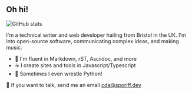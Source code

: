 ## Oh hi!

![GitHub stats](https://github-readme-stats.vercel.app/api?username=sporiff&show_icons=true&title_color=FFFFFF&text_color=FFFFFF&icon_color=E95420&bg_color=5E2750&border_color=E95420&border_radius=25)

I'm a technical writer and web developer hailing from Bristol in the UK. I'm into open-source software, communicating complex ideas, and making music.

- 📖 I'm fluent in Markdown, rST, Asciidoc, and more
- ☕ I create sites and tools in Javascript/Typescript
- 🐍 Sometimes I even wrestle Python!

📧 If you want to talk, send me an email <cda@sporiff.dev>
